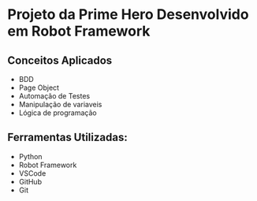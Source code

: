 # Projeto da Prime Hero Desenvolvido em Robot Framework

## Conceitos Aplicados
- BDD
- Page Object
- Automação de Testes
- Manipulação de variaveis
- Lógica de programação

## Ferramentas Utilizadas:
- Python
- Robot Framework
- VSCode
- GitHub
- Git